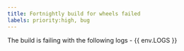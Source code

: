 ```yaml
---
title: Fortnightly build for wheels failed
labels: priority:high, bug
---
```


The build is failing with the following logs - {{ env.LOGS }}
